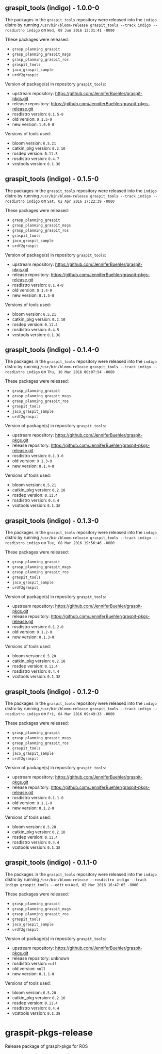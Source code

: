 ## graspit_tools (indigo) - 1.0.0-0

The packages in the `graspit_tools` repository were released into the `indigo` distro by running `/usr/bin/bloom-release graspit_tools --track indigo --rosdistro indigo` on `Wed, 08 Jun 2016 12:31:41 -0000`

These packages were released:
- `grasp_planning_graspit`
- `grasp_planning_graspit_msgs`
- `grasp_planning_graspit_ros`
- `graspit_tools`
- `jaco_graspit_sample`
- `urdf2graspit`

Version of package(s) in repository `graspit_tools`:

- upstream repository: https://github.com/JenniferBuehler/graspit-pkgs.git
- release repository: https://github.com/JenniferBuehler/graspit-pkgs-release.git
- rosdistro version: `0.1.5-0`
- old version: `0.1.5-0`
- new version: `1.0.0-0`

Versions of tools used:

- bloom version: `0.5.21`
- catkin_pkg version: `0.2.10`
- rosdep version: `0.11.5`
- rosdistro version: `0.4.7`
- vcstools version: `0.1.38`


## graspit_tools (indigo) - 0.1.5-0

The packages in the `graspit_tools` repository were released into the `indigo` distro by running `/usr/bin/bloom-release graspit_tools --track indigo --rosdistro indigo` on `Sat, 02 Apr 2016 17:22:39 -0000`

These packages were released:
- `grasp_planning_graspit`
- `grasp_planning_graspit_msgs`
- `grasp_planning_graspit_ros`
- `graspit_tools`
- `jaco_graspit_sample`
- `urdf2graspit`

Version of package(s) in repository `graspit_tools`:

- upstream repository: https://github.com/JenniferBuehler/graspit-pkgs.git
- release repository: https://github.com/JenniferBuehler/graspit-pkgs-release.git
- rosdistro version: `0.1.4-0`
- old version: `0.1.4-0`
- new version: `0.1.5-0`

Versions of tools used:

- bloom version: `0.5.21`
- catkin_pkg version: `0.2.10`
- rosdep version: `0.11.4`
- rosdistro version: `0.4.5`
- vcstools version: `0.1.38`


## graspit_tools (indigo) - 0.1.4-0

The packages in the `graspit_tools` repository were released into the `indigo` distro by running `/usr/bin/bloom-release graspit_tools --track indigo --rosdistro indigo` on `Thu, 10 Mar 2016 00:07:54 -0000`

These packages were released:
- `grasp_planning_graspit`
- `grasp_planning_graspit_msgs`
- `grasp_planning_graspit_ros`
- `graspit_tools`
- `jaco_graspit_sample`
- `urdf2graspit`

Version of package(s) in repository `graspit_tools`:

- upstream repository: https://github.com/JenniferBuehler/graspit-pkgs.git
- release repository: https://github.com/JenniferBuehler/graspit-pkgs-release.git
- rosdistro version: `0.1.3-0`
- old version: `0.1.3-0`
- new version: `0.1.4-0`

Versions of tools used:

- bloom version: `0.5.21`
- catkin_pkg version: `0.2.10`
- rosdep version: `0.11.4`
- rosdistro version: `0.4.4`
- vcstools version: `0.1.38`


## graspit_tools (indigo) - 0.1.3-0

The packages in the `graspit_tools` repository were released into the `indigo` distro by running `/usr/bin/bloom-release graspit_tools --track indigo --rosdistro indigo` on `Tue, 08 Mar 2016 19:56:46 -0000`

These packages were released:
- `grasp_planning_graspit`
- `grasp_planning_graspit_msgs`
- `grasp_planning_graspit_ros`
- `graspit_tools`
- `jaco_graspit_sample`
- `urdf2graspit`

Version of package(s) in repository `graspit_tools`:
- upstream repository: https://github.com/JenniferBuehler/graspit-pkgs.git
- release repository: https://github.com/JenniferBuehler/graspit-pkgs-release.git
- rosdistro version: `0.1.2-0`
- old version: `0.1.2-0`
- new version: `0.1.3-0`

Versions of tools used:
- bloom version: `0.5.20`
- catkin_pkg version: `0.2.10`
- rosdep version: `0.11.4`
- rosdistro version: `0.4.4`
- vcstools version: `0.1.38`


## graspit_tools (indigo) - 0.1.2-0

The packages in the `graspit_tools` repository were released into the `indigo` distro by running `/usr/bin/bloom-release graspit_tools --track indigo --rosdistro indigo` on `Fri, 04 Mar 2016 09:49:33 -0000`

These packages were released:
- `grasp_planning_graspit`
- `grasp_planning_graspit_msgs`
- `grasp_planning_graspit_ros`
- `graspit_tools`
- `jaco_graspit_sample`
- `urdf2graspit`

Version of package(s) in repository `graspit_tools`:
- upstream repository: https://github.com/JenniferBuehler/graspit-pkgs.git
- release repository: https://github.com/JenniferBuehler/graspit-pkgs-release.git
- rosdistro version: `0.1.1-0`
- old version: `0.1.1-0`
- new version: `0.1.2-0`

Versions of tools used:
- bloom version: `0.5.20`
- catkin_pkg version: `0.2.10`
- rosdep version: `0.11.4`
- rosdistro version: `0.4.4`
- vcstools version: `0.1.38`


## graspit_tools (indigo) - 0.1.1-0

The packages in the `graspit_tools` repository were released into the `indigo` distro by running `/usr/bin/bloom-release --rosdistro indigo --track indigo graspit_tools --edit` on `Wed, 02 Mar 2016 16:47:05 -0000`

These packages were released:
- `grasp_planning_graspit`
- `grasp_planning_graspit_msgs`
- `grasp_planning_graspit_ros`
- `graspit_tools`
- `jaco_graspit_sample`
- `urdf2graspit`

Version of package(s) in repository `graspit_tools`:
- upstream repository: https://github.com/JenniferBuehler/graspit-pkgs.git
- release repository: unknown
- rosdistro version: `null`
- old version: `null`
- new version: `0.1.1-0`

Versions of tools used:
- bloom version: `0.5.20`
- catkin_pkg version: `0.2.10`
- rosdep version: `0.11.4`
- rosdistro version: `0.4.4`
- vcstools version: `0.1.38`


# graspit-pkgs-release
Release package of graspit-pkgs for ROS
